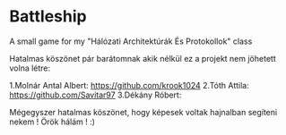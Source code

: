 # Battleship
A small game for my "Hálózati Architektúrák És Protokollok" class


Hatalmas köszönet pár barátomnak akik nélkül ez a projekt nem jöhetett volna létre:

1.Molnár Antal Albert: https://github.com/krook1024
2.Tóth Attila: https://github.com/Savitar97
3.Dékány Róbert:

Mégegyszer hatalmas köszönet, hogy képesek voltak hajnalban segíteni nekem ! Örök hálám ! :)
